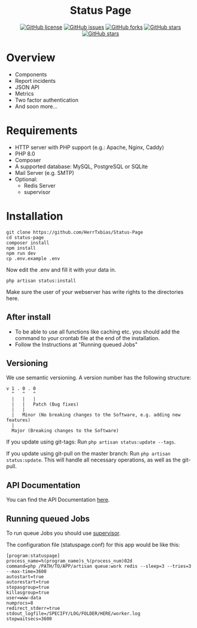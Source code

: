 <h1 align="center">
    Status Page
</h1>

<p align="center">
    <a href="https://github.com/HerrTxbias/Status-Page"><img alt="GitHub license" src="https://img.shields.io/github/license/HerrTxbias/Status-Page"></a>
    <a href="https://github.com/HerrTxbias/Status-Page/issues"><img alt="GitHub issues" src="https://img.shields.io/github/issues/HerrTxbias/Status-Page"></a>
    <a href="https://github.com/HerrTxbias/Status-Page/network"><img alt="GitHub forks" src="https://img.shields.io/github/forks/HerrTxbias/Status-Page"></a>
    <a href="https://github.com/HerrTxbias/Status-Page/stargazers"><img alt="GitHub stars" src="https://img.shields.io/github/stars/HerrTxbias/Status-Page"></a>
    <a href="https://github.com/HerrTxbias/Status-Page/releases"><img alt="GitHub stars" src="https://img.shields.io/github/release/HerrTxbias/Status-Page"></a>
</p>

# Overview
- Components
- Report incidents
- JSON API
- Metrics
- Two factor authentication
- And soon more...

# Requirements
- HTTP server with PHP support (e.g.: Apache, Nginx, Caddy)
- PHP 8.0
- Composer
- A supported database: MySQL, PostgreSQL or SQLite
- Mail Server (e.g. SMTP)
- Optional:
    - Redis Server
    - supervisor

# Installation
``` shell
git clone https://github.com/HerrTxbias/Status-Page
cd status-page
composer install
npm install
npm run dev
cp .env.example .env
```
Now edit the .env and fill it with your data in.
```
php artisan status:install
```
Make sure the user of your webserver has write rights to the directories here.

## After install
- To be able to use all functions like caching etc. you should add the command to your crontab file at the end of the installation.
- Follow the Instructions at "Running queued Jobs"

## Versioning
We use semantic versioning. A version number has the following structure:
````
v 1 . 0 . 0
  ^   ^   ^
  |   |   |
  |   |   Patch (Bug fixes)
  |   |
  |   Minor (No breaking changes to the Software, e.g. adding new features)
  |
  Major (Breaking changes to the Software)
````
If you update using git-tags: Run ``php artisan status:update --tags``.

If you update using git-pull on the master branch: Run ``php artisan status:update``.
This will handle all necessary operations, as well as the git-pull.

## API Documentation
You can find the API Documentation [here](https://herrtxbias-status.readme.io/reference).


## Running queued Jobs
To run queue Jobs you should use [supervisor](https://laravel.com/docs/8.x/queues#supervisor-configuration).

The configuration file (statuspage.conf) for this app would be like this:
```
[program:statuspage]
process_name=%(program_name)s_%(process_num)02d
command=php /PATH/TO/APP/artisan queue:work redis --sleep=3 --tries=3 --max-time=3600
autostart=true
autorestart=true
stopasgroup=true
killasgroup=true
user=www-data
numprocs=8
redirect_stderr=true
stdout_logfile=/SPECIFY/LOG/FOLDER/HERE/worker.log
stopwaitsecs=3600
```

